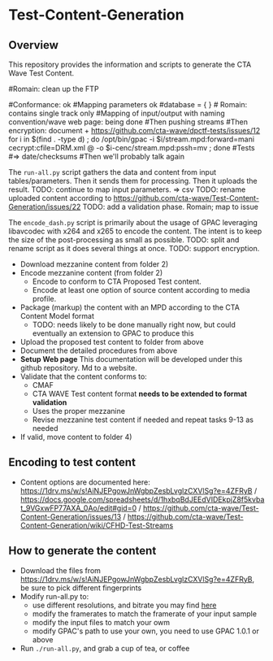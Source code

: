 # Test-Content-Generation

## Overview

This repository provides the information and scripts to generate the CTA Wave Test Content.

#Romain: clean up the FTP

#Conformance: ok
#Mapping parameters ok
#database = { } # Romain: contains single track only
#Mapping of input/output with naming convention/wave web page: being done
#Then pushing streams
#Then encryption: document + https://github.com/cta-wave/dpctf-tests/issues/12   for i in $(find . -type d) ; do /opt/bin/gpac -i $i/stream.mpd:forward=mani cecrypt:cfile=DRM.xml @ -o $i-cenc/stream.mpd:pssh=mv ; done
#Tests
#=> date/checksums
#Then we'll probably talk again

The ```run-all.py``` script gathers the data and content from input tables/parameters. Then it sends them for processing. Then it uploads the result.
TODO: continue to map input parameters. => csv
TODO: rename uploaded content according to https://github.com/cta-wave/Test-Content-Generation/issues/22
TODO: add a validation phase. Romain; map to issue

The ```encode_dash.py``` script is primarily about the usage of GPAC leveraging libavcodec with x264 and x265 to encode the content.
The intent is to keep the size of the post-processing as small as possible.
TODO: split and rename script as it does several things at once.
TODO: support encryption.

* Download mezzanine content from folder 2)
* Encode mezzanine content (from folder 2)
  * Encode to conform to CTA Proposed Test content.
  * Encode at least one option of source content according to media profile.
* Package (markup) the content with an MPD according to the CTA Content Model format
  * TODO: needs likely to be done manually right now, but could eventually an extension to GPAC to produce this
* Upload the proposed test content to folder <add> from above
* Document the detailed procedures from above
 * **Setup Web page** This documentation will be developed under this github repository. Md to a website.
* Validate that the content conforms to:
  * CMAF
  * CTA WAVE Test content format **needs to be extended to format validation**
  * Uses the proper mezzanine
  * Revise mezzanine test content if needed and repeat tasks 9-13 as needed
* If valid, move content to folder 4) <add>
 
## Encoding to test content
 
* Content options are documented here: https://1drv.ms/w/s!AiNJEPgowJnWgbpZesbLvglzCXVlSg?e=4ZFRyB / https://docs.google.com/spreadsheets/d/1hxbqBdJEEdVIDEkpjZ8f5kvbat_9VGxwFP77AXA_0Ao/edit#gid=0 / https://github.com/cta-wave/Test-Content-Generation/issues/13 / https://github.com/cta-wave/Test-Content-Generation/wiki/CFHD-Test-Streams
  
## How to generate the content

* Download the files from https://1drv.ms/w/s!AiNJEPgowJnWgbpZesbLvglzCXVlSg?e=4ZFRyB, be sure to pick different fingerprints
* Modify run-all.py to:
  * use different resolutions, and bitrate you may find [here](https://developer.apple.com/documentation/http_live_streaming/hls_authoring_specification_for_apple_devices)
  * modify the framerates to match the framerate of your input sample
  * modify the input files to match your owm
  * modify GPAC's path to use your own, you need to use GPAC 1.0.1 or above
* Run ```./run-all.py```, and grab a cup of tea, or coffee

